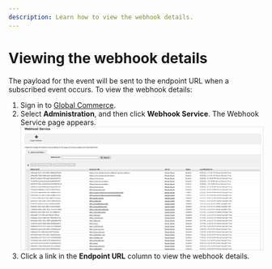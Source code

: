 ```yaml
---
description: Learn how to view the webhook details.
---
```


# Viewing the webhook details

The payload for the event will be sent to the endpoint URL when a subscribed event occurs. To view the webhook details:&#x20;

1. Sign in to [Global Commerce](https://gc.digitalriver.com/gc/ent/login.do).
2. Select **Administration**, and then click **Webhook Service**. The Webhook Service page appears.\
   &#x20;<img src="../../.gitbook/assets/Webhook Service.png" alt="" data-size="original">
3. Click a link in the **Endpoint URL** column to view the webhook details.
